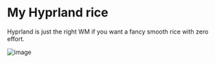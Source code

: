 # My Hyprland rice

Hyprland is just the right WM if you want a fancy smooth rice with zero effort.

![image](https://github.com/mario-pz/dotfiles/assets/30930688/051746a6-7054-43b5-9663-b816648bf79a)
